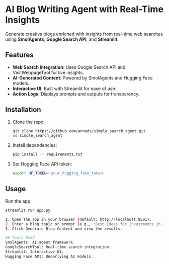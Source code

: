 # AI Blog Writing Agent with Real-Time Insights

Generate creative blogs enriched with insights from real-time web searches using **SmolAgents**, **Google Search API**, and **Streamlit**.

## Features
- **Web Search Integration**: Uses Google Search API and VisitWebpageTool for live insights.
- **AI-Generated Content**: Powered by SmolAgents and Hugging Face models.
- **Interactive UI**: Built with Streamlit for ease of use.
- **Action Logs**: Displays prompts and outputs for transparency.

## Installation
1. Clone the repo:
   ```bash
   git clone https://github.com/annads/simple_search_agent.git
   cd simple_search_agent

2. Install dependencies:
   ```bash
   pip install -r requirements.txt

4. Set Hugging Face API token:
   ```bash
   export HF_TOKEN='your_hugging_face_token'

## Usage
Run the app:
   ```bash
   streamlit run app.py

1. Open the app in your browser (default: http://localhost:8501).
2. Enter a blog topic or prompt (e.g., "Best Ideas for Investments in 2025").
3. Click Generate Blog Content and view the results.

## Tools Used
SmolAgents: AI agent framework.
GoogleSearchTool: Real-time search integration.
Streamlit: Interactive UI.
Hugging Face API: Underlying AI models.
